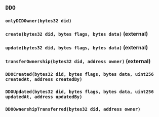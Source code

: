 ## `DDO`





### `onlyDIDOwner(bytes32 did)`






### `create(bytes32 did, bytes flags, bytes data)` (external)





### `update(bytes32 did, bytes flags, bytes data)` (external)





### `transferOwnership(bytes32 did, address owner)` (external)






### `DDOCreated(bytes32 did, bytes flags, bytes data, uint256 createdAt, address createdBy)`





### `DDOUpdated(bytes32 did, bytes flags, bytes data, uint256 updatedAt, address updatedBy)`





### `DDOOwnershipTransferred(bytes32 did, address owner)`





